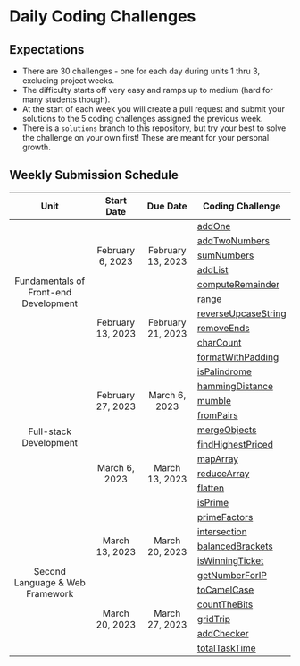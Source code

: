 # Daily Coding Challenges

## Expectations
- There are 30 challenges - one for each day during units 1 thru 3, excluding project weeks.
- The difficulty starts off very easy and ramps up to medium (hard for many students though).
- At the start of each week you will create a pull request and submit your solutions to the 5 coding challenges assigned the previous week.
- There is a `solutions` branch to this repository, but try your best to solve the challenge on your own first! These are meant for your personal growth.


## Weekly Submission Schedule
<table align="center">
    <thead>
        <tr>
            <th align="center">Unit</th>
            <th align="center">Start Date</th>
            <th align="center">Due Date</th>
            <th align="center">Coding Challenge</th>
        </tr>
    </thead>
    <tbody>
        <!-- UNIT 1 -->
        <tr>
            <td rowspan="12" align="center">Fundamentals of Front-end Development</td>
            <td rowspan="6" align="center">February 6, 2023</td>
            <td rowspan="6" align="center">February 13, 2023</td>
        </tr>
        <tr><td><a href="./challenges/1. addOne.js">addOne</a></td></tr>
        <tr><td><a href="./challenges/2. addTwoNumbers.js">addTwoNumbers</a></td></tr>
        <tr><td><a href="./challenges/3. sumNumbers.js">sumNumbers</a></td></tr>
        <tr><td><a href="./challenges/4. addList.js">addList</a></td></tr>
        <tr><td><a href="./challenges/5. computeRemainder.js">computeRemainder</a></td></tr>
        <tr>
            <td rowspan="6" align="center">February 13, 2023</td>
            <td rowspan="6" align="center">February 21, 2023</td>
        </tr>
        <tr><td><a href="./challenges/6. range.js">range</a></td></tr>
        <tr><td><a href="./challenges/7. reverseUpcaseString.js">reverseUpcaseString</a></td></tr>
        <tr><td><a href="./challenges/8. removeEnds.js">removeEnds</a></td></tr>
        <tr><td><a href="./challenges/9. charCount.js">charCount</a></td></tr>
        <tr><td><a href="./challenges/10. formatWithPadding.js">formatWithPadding</a></td></tr>
        <!-- UNIT 2 -->
        <tr>
            <td rowspan="12" align="center">Full-stack Development</td>
            <td rowspan="6" align="center">February 27, 2023</td>
            <td rowspan="6" align="center">March 6, 2023</td>
        </tr>
        <tr><td><a href="./challenges/11. isPalindrome.js">isPalindrome</a></td></tr>
        <tr><td><a href="./challenges/12. hammingDistance.js">hammingDistance</a></td></tr>
        <tr><td><a href="./challenges/13. mumble.js">mumble</a></td></tr>
        <tr><td><a href="./challenges/14. fromPairs.js">fromPairs</a></td></tr>
        <tr><td><a href="./challenges/15. mergeObjects.js">mergeObjects</a></td></tr>
        <tr>
            <td rowspan="6" align="center">March 6, 2023</td>
            <td rowspan="6" align="center">March 13, 2023</td>
        </tr>
        <tr><td><a href="./challenges/16. findHighestPriced.js">findHighestPriced</a></td></tr>
        <tr><td><a href="./challenges/17. mapArray.js">mapArray</a></td></tr>
        <tr><td><a href="./challenges/18. reduceArray.js">reduceArray</a></td></tr>
        <tr><td><a href="./challenges/19. flatten.js">flatten</a></td></tr>
        <tr><td><a href="./challenges/20. isPrime.js">isPrime</a></td></tr>
        <!-- UNIT 3 -->
        <tr>
            <td rowspan="12" align="center">Second Language & Web Framework</td>
            <td rowspan="6" align="center">March 13, 2023</td>
            <td rowspan="6" align="center">March 20, 2023</td>
        </tr>
        <tr><td><a href="./challenges/21. primeFactors.js">primeFactors</a></td></tr>
        <tr><td><a href="./challenges/22. intersection.js">intersection</a></td></tr>
        <tr><td><a href="./challenges/23. balancedBrackets.js">balancedBrackets</a></td></tr>
        <tr><td><a href="./challenges/24. isWinningTicket.js">isWinningTicket</a></td></tr>
        <tr><td><a href="./challenges/25. getNumberForIP.js">getNumberForIP</a></td></tr>
        <tr>
            <td rowspan="6" align="center">March 20, 2023</td>
            <td rowspan="6" align="center">March 27, 2023</td>
        </tr>
        <tr><td><a href="./challenges/26. toCamelCase.js">toCamelCase</a></td></tr>
        <tr><td><a href="./challenges/27. countTheBits.js">countTheBits</a></td></tr>
        <tr><td><a href="./challenges/28. gridTrip.js">gridTrip</a></td></tr>
        <tr><td><a href="./challenges/29. addChecker.js">addChecker</a></td></tr>
        <tr><td><a href="./challenges/30. totalTaskTime.js">totalTaskTime</a></td></tr>
    </tbody>
</table>